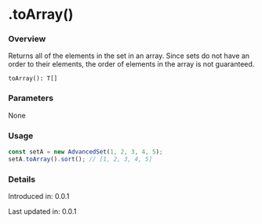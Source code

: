 # .toArray()

### Overview

Returns all of the elements in the set in an array. Since sets do not have an order to their elements, the order of elements in the array is not guaranteed.

`toArray(): T[]`

### Parameters

None

### Usage

```js
const setA = new AdvancedSet(1, 2, 3, 4, 5);
setA.toArray().sort(); // [1, 2, 3, 4, 5]
```

### Details

Introduced in: 0.0.1

Last updated in: 0.0.1
